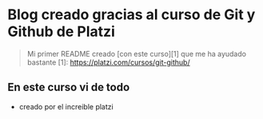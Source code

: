 # Blog creado gracias al curso de Git y Github de Platzi

 >Mi primer README creado [con este curso][1] que me ha ayudado bastante
[1]: https://platzi.com/cursos/git-github/

## En este curso vi de todo
* creado por el increible platzi